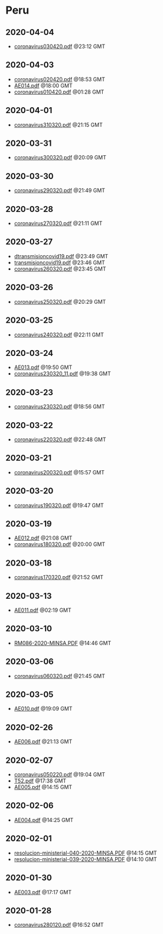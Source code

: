 # Peru


## 2020-04-04

* [coronavirus030420.pdf](e8d427e21ab73c3dc7612d9145aa1ff868283abe/file.pdf) @23:12 GMT

## 2020-04-03

* [coronavirus020420.pdf](9193822aff16c501198671802c03f567b0169d45/file.pdf) @18:53 GMT
* [AE014.pdf](d6f9b5215a89a48376b846afca00c6d1ce1cb345/file.pdf) @18:00 GMT
* [coronavirus010420.pdf](7d4805a2bdd4df39e268f99c622bb4b357c71a71/file.pdf) @01:28 GMT

## 2020-04-01

* [coronavirus310320.pdf](4687793f39ef76a6d531e6f07f28c07a059f5a2f/file.pdf) @21:15 GMT

## 2020-03-31

* [coronavirus300320.pdf](97dc519d5ebda45228b6ecd208e45eded58264f4/file.pdf) @20:09 GMT

## 2020-03-30

* [coronavirus290320.pdf](9c5d5e44ab021cb2f677908ece342304b413eb13/file.pdf) @21:49 GMT

## 2020-03-28

* [coronavirus270320.pdf](df7871d05bc37e2f8bcfcfe01a1e25b795d84d73/file.pdf) @21:11 GMT

## 2020-03-27

* [dtransmisioncovid19.pdf](fffae8ceebbf6c306b54c098cc729734dc426f83/file.pdf) @23:49 GMT
* [transmisioncovid19.pdf](75ff82b726b82da04687554d763fd9fb9d2ad12f/file.pdf) @23:46 GMT
* [coronavirus260320.pdf](6e02c1f72d417fc92bd20d919114f9950ebcf99d/file.pdf) @23:45 GMT

## 2020-03-26

* [coronavirus250320.pdf](e53d2fef5600071064a4329d8db5aea7d148a1b1/file.pdf) @20:29 GMT

## 2020-03-25

* [coronavirus240320.pdf](9863a50e133f92a3e22503306a8b21c365936e37/file.pdf) @22:11 GMT

## 2020-03-24

* [AE013.pdf](c550ead879d3a9e3045d6811002797071e1581da/file.pdf) @19:50 GMT
* [coronavirus230320\_11.pdf](ee548850d472dc1dcaf16369e37710654d657810/file.pdf) @19:38 GMT

## 2020-03-23

* [coronavirus230320.pdf](7cdcbccf12df0b63bafa3dbc2e46d9c3b23364aa/file.pdf) @18:56 GMT

## 2020-03-22

* [coronavirus220320.pdf](6ad177c4c3c82cd09f5c0f4f01b846a9204e5687/file.pdf) @22:48 GMT

## 2020-03-21

* [coronavirus200320.pdf](ce7dc72c8e36f17913d762c90fc65867ef9e6c6f/file.pdf) @15:57 GMT

## 2020-03-20

* [coronavirus190320.pdf](165da4c5cae398b63ccc6a39e94867bdbc45627d/file.pdf) @19:47 GMT

## 2020-03-19

* [AE012.pdf](d599c2f07c9797f0ac0fce1c8816bd64316d9bbe/file.pdf) @21:08 GMT
* [coronavirus180320.pdf](98312d6a3f14405177e428954fbb8d798ccbdf06/file.pdf) @20:00 GMT

## 2020-03-18

* [coronavirus170320.pdf](ac79071b5b8bd5645eb1139952185c66c598f19b/file.pdf) @21:52 GMT

## 2020-03-13

* [AE011.pdf](515673cb337147bb8da858d6cb7f30cc6af05cad/file.pdf) @02:19 GMT

## 2020-03-10

* [RM086-2020-MINSA.PDF](36c087e63751288762054fd17e403e51a1e6fdf0/file.pdf) @14:46 GMT

## 2020-03-06

* [coronavirus060320.pdf](e198d424c45c5bf5e757061d2ecdfe6c8e27f552/file.pdf) @21:45 GMT

## 2020-03-05

* [AE010.pdf](838fd8b65823cb327f954ed5b7599943bc615a4d/file.pdf) @19:09 GMT

## 2020-02-26

* [AE006.pdf](fba9441dd023f735099f11ef7d402c6d1ff9aa2c/file.pdf) @21:13 GMT

## 2020-02-07

* [coronavirus050220.pdf](8d4a294be0160d76e3b30e10341ac3c228afea9f/file.pdf) @19:04 GMT
* [T52.pdf](1f4424089f2a8012d82864206e7d8dc9580df157/file.pdf) @17:38 GMT
* [AE005.pdf](8e19efe1b767df526633a93cb177cfa6dca08993/file.pdf) @14:15 GMT

## 2020-02-06

* [AE004.pdf](17fcd81d1a694b2e99a92880473554ff98f9589f/file.pdf) @14:25 GMT

## 2020-02-01

* [resolucion-ministerial-040-2020-MINSA.PDF](832500c763471802b2971b65aa27fa1adaa3c689/file.pdf) @14:15 GMT
* [resolucion-ministerial-039-2020-MINSA.PDF](97e944196b757e25ea6f784a0d8ca4d2c05940fd/file.pdf) @14:10 GMT

## 2020-01-30

* [AE003.pdf](b864a48e5456edd28cde9adf8b6f515d21f4f948/file.pdf) @17:17 GMT

## 2020-01-28

* [coronavirus280120.pdf](3cb8c325ea84a66fd30ac4a7158e58cc07ac32c7/file.pdf) @16:52 GMT
